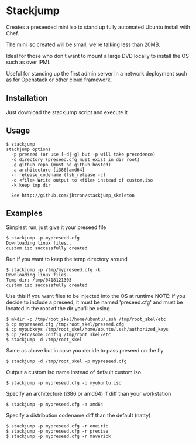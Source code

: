 # Stackjump

Creates a preseeded mini iso to stand up fully automated Ubuntu install with Chef.

The mini iso created will be small, we're talking less than 20MB.

Ideal for those who don't want to mount a large DVD locally to install the OS such as over IPMI.

Useful for standing up the first admin server in a network deployment such as for Openstack or other cloud framework.

## Installation

Just download the stackjump script and execute it

## Usage

	$ stackjump 
	stackjump options
	  -p preseed (or use [-d|-g] but -p will take precedence)
	  -d directory (preseed.cfg must exist in dir root)
	  -g github repo (must be github hosted)
	  -a architecture [i386|amd64]
	  -r release_codename (lsb_release -c)
	  -o <file> Write output to <file> instead of custom.iso
	  -k keep tmp dir

	  See http://github.com/jhtran/stackjump_skeleton

## Examples

Simplest run, just give it your preseed file

	$ stackjump -p mypreseed.cfg 
	Downloading linux files..
	custom.iso successfully created

Run if you want to keep the temp directory around

	$ stackjump -p /tmp/mypreseed.cfg -k
	Downloading linux files..
	Temp dir: /tmp/0418121303
	custom.iso successfully created

Use this if you want files to be injected into the OS at runtime
NOTE: if you decide to include a preseed, it must be named 'preseed.cfg'
and must be located in the root of the dir you'll be using

	$ mkdir -p /tmp/root_skel/home/ubuntu/.ssh /tmp/root_skel/etc
	$ cp mypreseed.cfg /tmp/root_skel/preseed.cfg
	$ cp mypubkeys /tmp/root_skel/home/ubuntu/.ssh/authorized_keys
	$ cp /etc/some.config /tmp/root_skel/etc
	$ stackjump -d /tmp/root_skel

Same as above but in case you decide to pass preseed on the fly

	$ stackjump -d /tmp/root_skel -p mypreseed.cfg

Output a custom iso name instead of default custom.iso

	$ stackjump -p mypreseed.cfg -o myubuntu.iso

Specify an architecture (i386 or amd64) if diff than your workstation

	$ stackjump -p mypreseed.cfg -a amd64

Specify a distribution codename diff than the default (natty)

	$ stackjump -p mypreseed.cfg -r oneiric
	$ stackjump -p mypreseed.cfg -r precise
	$ stackjump -p mypreseed.cfg -r maverick
